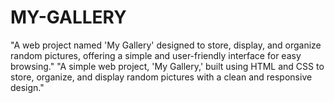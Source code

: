 # MY-GALLERY
"A web project named 'My Gallery' designed to store, display, and organize random pictures, offering a simple and user-friendly interface for easy browsing."
"A simple web project, 'My Gallery,' built using HTML and CSS to store, organize, and display random pictures with a clean and responsive design."






